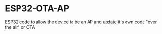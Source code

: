 # ESP32-OTA-AP
ESP32 code to allow the device to be an AP and update it's own code "over the air" or OTA
